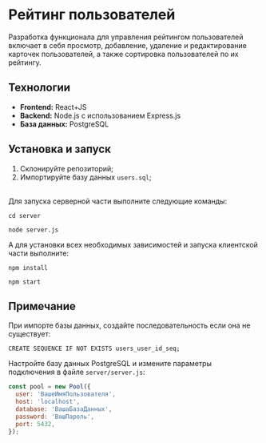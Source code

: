 # Рейтинг пользователей
Разработка функционала для управления рейтингом пользователей включает в себя просмотр, добавление, удаление и редактирование карточек пользователей, а также  сортировка пользователей по их рейтингу.

## Технологии
- **Frontend:** React+JS
- **Backend:** Node.js с использованием Express.js
- **База данных:** PostgreSQL

## Установка и запуск

1. Склонируйте репозиторий;
2. Импортируйте базу данных `users.sql`;
 <br>
Для запуска серверной части выполните следующие команды:  <br>

```
cd server

node server.js
```
А для установки всех необходимых зависимостей и запуска клиентской части выполните:  
```
npm install

npm start
```

## Примечание

При импорте базы данных, создайте последовательность если она не существует:
```
CREATE SEQUENCE IF NOT EXISTS users_user_id_seq;

```

Настройте базу данных PostgreSQL и измените параметры подключения в файле `server/server.js`:

```javascript
const pool = new Pool({
  user: 'ВашеИмяПользователя',
  host: 'localhost',
  database: 'ВашаБазаДанных',
  password: 'ВашПароль',
  port: 5432,
});
